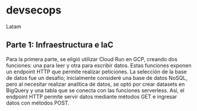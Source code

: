# devsecops
Latam

## Parte 1: Infraestructura e IaC

Para la primera parte, se eligió utilizar Cloud Run en GCP, creando dos funciones: una para leer y otra para escribir datos. Estas funciones exponen un endpoint HTTP que permite realizar peticiones. La selección de la base de datos fue un desafío; inicialmente consideré una base de datos NoSQL, pero al necesitar realizar analítica de datos, se optó por crear datasets en BigQuery y una tabla que se conecta con las funciones serverless. Así, el endpoint HTTP permite servir datos mediante métodos GET e ingresar datos con métodos POST.
